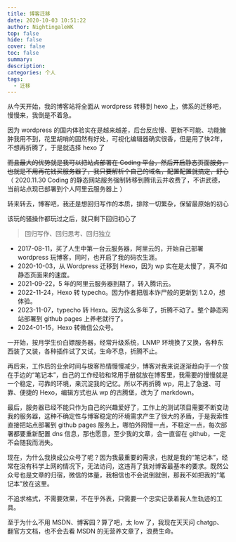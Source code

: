 ```yaml
---
title: 博客迁移
date: 2020-10-03 10:51:22
author: NightingaleWK
top: false
hide: false
cover: false
toc: false
summary: 
description: 
categories: 个人
tags:
  - 迁移
---
```

从今天开始，我的博客站将全面从 wordpress 转移到 hexo 上，佛系的迁移吧，慢慢来，我倒是不着急。

因为 wordpress 的国内体验实在是越来越差，后台反应慢、更新不可能、功能臃肿我用不到，花里胡哨的固然有好处，可视化编辑器确实很香，但是用了快2年，不想再折腾了，于是就选择 hexo 了

~~而且最大的优势就是我可以把站点部署在 Coding 平台，然后开启静态页面服务，也就是不用再花钱买服务器了，我只要解析个自己的域名，配置配置就搞定，舒心~~ （ 2020.11.30 Coding 的静态网站服务强制转移到腾讯云并收费了，不讲武德，当前站点现已部署到个人阿里云服务器上 ）

转来转去，博客吧，我还是想回归写作的本质，排除一切繁杂，保留最原始的初心

该玩的骚操作都玩过之后，就只剩下回归初心了

> 回归写作、回归思考、回归独立

- 2017-08-11，买了人生中第一台云服务器，阿里云的，开始自己部署 wordpress 玩博客，同时，也开启了我的码农生涯。
- 2020-10-03，从 Wordpress 迁移到 Hexo，因为 wp 实在是太慢了，真不如静态页面来的速度。
- 2021-09-22，5 年的阿里云服务器到期了，转入腾讯云。
- 2022-11-24，Hexo 转 typecho。因为作者把版本诈尸般的更新到 1.2.0，想体验。
- 2023-11-07，typecho 转 Hexo。因为这么多年了，折腾不动了。整个静态网站部署到 github pages 上养老就行了。
- 2024-01-15，Hexo 转微信公众号。

一开始，按月学生价白嫖服务器，经常升级系统，LNMP 环境换了又换，各种东西装了又装，各种插件试了又试，生命不息，折腾不止。

再后来，工作后的业余时间与极客热情慢慢减少，博客对我来说逐渐趋向于一个放在手边的“笔记本”，自己的工作经验和常用手册就放在博客里，我需要的慢慢就是一个稳定，可靠的环境，来沉淀我的记忆。所以不再折腾 wp，用上了急速、可靠、便捷的 Hexo，编辑方式也从 wp 的古腾堡，改为了 markdown。

最后，服务器已经不能只作为自己的兴趣爱好了，工作上的测试项目需要不断变动我的服务器，这种不确定性与博客稳定的环境需求产生了很大的矛盾，于是我索性直接把站点部署到 github pages 服务上，哪怕外网慢一点，不稳定一点，每次部署都要重新配置 dns 信息，那也愿意，至少我的文章，会一直留在 github，一定不会随我而消失。

现在，为什么我换成公众号了呢？因为我最重要的需求，也就是我的“笔记本”，经常在没有科学上网的情况下，无法访问，这违背了我对博客最基本的要求。既然公众号也是文章的归宿，微信的体量，我相信也不会说倒就倒，那我不如把我的“笔记本”放在这里。

不追求格式，不需要效果，不在乎外表，只需要一个忠实记录着我人生轨迹的工具。

至于为什么不用 MSDN、博客园？算了吧，太 low 了，我现在天天问 chatgp、翻官方文档，也不会去看 MSDN 的无营养文章了，浪费生命。

